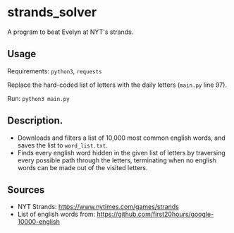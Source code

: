 # strands_solver
A program to beat Evelyn at NYT's strands.

## Usage
Requirements: `python3`, `requests`

Replace the hard-coded list of letters with the daily letters (`main.py` line 97).

Run: `python3 main.py`

## Description.
* Downloads and filters a list of 10,000 most common english words, and saves the list to `word_list.txt`.
* Finds every english word hidden in the given list of letters by traversing every possible path through the letters, terminating when no english words can be made out of the visited letters.

## Sources
* NYT Strands: https://www.nytimes.com/games/strands 
* List of english words from: https://github.com/first20hours/google-10000-english
